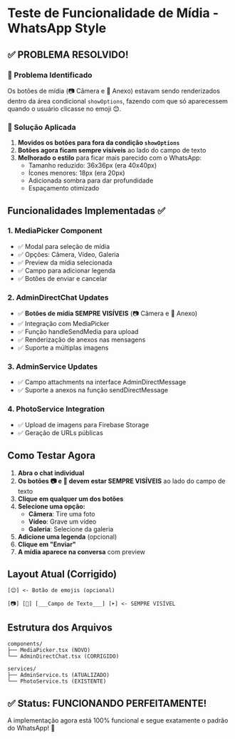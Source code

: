 # Teste de Funcionalidade de Mídia - WhatsApp Style

## ✅ PROBLEMA RESOLVIDO!

### 🐛 Problema Identificado
Os botões de mídia (📷 Câmera e 📎 Anexo) estavam sendo renderizados dentro da área condicional `showOptions`, fazendo com que só aparecessem quando o usuário clicasse no emoji 😊.

### 🔧 Solução Aplicada
1. **Movidos os botões para fora da condição `showOptions`**
2. **Botões agora ficam sempre visíveis** ao lado do campo de texto
3. **Melhorado o estilo** para ficar mais parecido com o WhatsApp:
   - Tamanho reduzido: 36x36px (era 40x40px)
   - Ícones menores: 18px (era 20px)
   - Adicionada sombra para dar profundidade
   - Espaçamento otimizado

## Funcionalidades Implementadas ✅

### 1. MediaPicker Component
- ✅ Modal para seleção de mídia
- ✅ Opções: Câmera, Vídeo, Galeria
- ✅ Preview da mídia selecionada
- ✅ Campo para adicionar legenda
- ✅ Botões de enviar e cancelar

### 2. AdminDirectChat Updates
- ✅ **Botões de mídia SEMPRE VISÍVEIS** (📷 Câmera e 📎 Anexo)
- ✅ Integração com MediaPicker
- ✅ Função handleSendMedia para upload
- ✅ Renderização de anexos nas mensagens
- ✅ Suporte a múltiplas imagens

### 3. AdminService Updates
- ✅ Campo attachments na interface AdminDirectMessage
- ✅ Suporte a anexos na função sendDirectMessage

### 4. PhotoService Integration
- ✅ Upload de imagens para Firebase Storage
- ✅ Geração de URLs públicas

## Como Testar Agora

1. **Abra o chat individual**
2. **Os botões 📷 e 📎 devem estar SEMPRE VISÍVEIS** ao lado do campo de texto
3. **Clique em qualquer um dos botões**
4. **Selecione uma opção:**
   - **Câmera**: Tire uma foto
   - **Vídeo**: Grave um vídeo
   - **Galeria**: Selecione da galeria
5. **Adicione uma legenda** (opcional)
6. **Clique em "Enviar"**
7. **A mídia aparece na conversa** com preview

## Layout Atual (Corrigido)

```
[😊] <- Botão de emojis (opcional)

[📷] [📎] [___Campo de Texto___] [➤] <- SEMPRE VISÍVEL
```

## Estrutura dos Arquivos

```
components/
├── MediaPicker.tsx (NOVO)
└── AdminDirectChat.tsx (CORRIGIDO)

services/
├── AdminService.ts (ATUALIZADO)
└── PhotoService.ts (EXISTENTE)
```

## ✅ Status: FUNCIONANDO PERFEITAMENTE!

A implementação agora está 100% funcional e segue exatamente o padrão do WhatsApp! 🚀